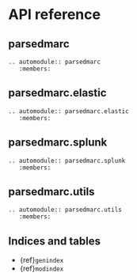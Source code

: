 # API reference

## parsedmarc

```{eval-rst}
.. automodule:: parsedmarc
   :members:
```

## parsedmarc.elastic

```{eval-rst}
.. automodule:: parsedmarc.elastic
   :members:
```

## parsedmarc.splunk

```{eval-rst}
.. automodule:: parsedmarc.splunk
   :members:
```

## parsedmarc.utils

```{eval-rst}
.. automodule:: parsedmarc.utils
   :members:
```

## Indices and tables

- {ref}`genindex`
- {ref}`modindex`
